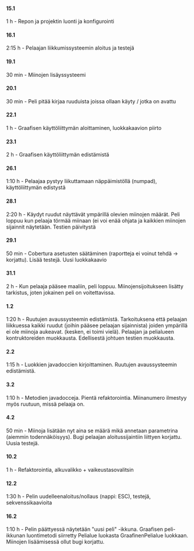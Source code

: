 ﻿#### 15.1

1 h - Repon ja projektin luonti ja konfigurointi

#### 16.1

2:15 h - Pelaajan liikkumissysteemin aloitus ja testejä

#### 19.1

30 min - Miinojen lisäyssysteemi

#### 20.1

30 min - Peli pitää kirjaa ruuduista joissa ollaan käyty / jotka on avattu

#### 22.1

1 h - Graafisen käyttöliittymän aloittaminen, luokkakaavion piirto

#### 23.1

2 h - Graafisen käyttöliittymän edistämistä

#### 26.1

1:10 h - Pelaajaa pystyy liikuttamaan näppäimistöllä (numpad), käyttöliittymän edistystä

#### 28.1

2:20 h - Käydyt ruudut näyttävät ympärillä olevien miinojen määrät. Peli loppuu kun pelaaja törmää miinaan (ei voi enää ohjata ja kaikkien miinojen sijainnit näytetään. Testien päivitystä

#### 29.1

50 min - Cobertura asetusten säätäminen (raportteja ei voinut tehdä -> korjattu). Lisää testejä. Uusi luokkakaavio

#### 31.1

2 h - Kun pelaaja pääsee maaliin, peli loppuu. Miinojensijoitukseen lisätty tarkistus, joten jokainen peli on voitettavissa. 

#### 1.2

1:20 h - Ruutujen avaussysteemin edistämistä. Tarkoituksena että pelaajan liikkuessa kaikki ruudut (joihin pääsee pelaajan sijainnista) joiden ympärillä ei ole miinoja aukeavat. (kesken, ei toimi vielä). Pelaajan ja pelialueen kontruktoreiden muokkausta. Edellisestä johtuen testien muokkausta.

#### 2.2

1:15 h - Luokkien javadoccien kirjoittaminen. Ruutujen avaussysteemin edistämistä.

#### 3.2

1:10 h - Metodien javadocceja. Pientä refaktorointia. Miinanumero ilmestyy myös ruutuun, missä pelaaja on.

#### 4.2

50 min - Miinoja lisätään nyt aina se määrä mikä annetaan parametrina (aiemmin todennäköisyys). Bugi pelaajan aloitussijaintiin liittyen korjattu. Uusia testejä.

#### 10.2 

1 h - Refaktorointia, alkuvalikko + vaikeustasovalitsin

#### 12.2

1:30 h - Pelin uudelleenaloitus/nollaus (nappi: ESC), testejä, sekvenssikaavioita

#### 16.2

1:10 h - Pelin päättyessä näytetään "uusi peli" -ikkuna. Graafisen peli-ikkunan luontimetodi siirretty Pelialue luokasta GraafinenPelialue luokkaan. Miinojen lisäämisessä ollut bugi korjattu.